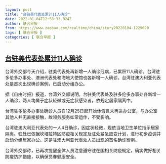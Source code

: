 ```yaml
---
layout: post
title: "台驻美代表处累计11人确诊"
date: 2022-01-04T12:58:33.324Z
author: 联合早报
from: https://www.zaobao.com/realtime/china/story20220104-1229620
tags: [ 联合早报 ]
categories: [ 联合早报 ]
---
```

<!--1641320160000-->
[台驻美代表处累计11人确诊](https://www.zaobao.com/realtime/china/story20220104-1229620)
------

<div>
<p>台湾外交部今天介绍，驻美代表处再新增一人确诊冠病，已累积11人确诊。台湾驻多伦多办事处、澳洲代表处和海地大使馆也各新增一人确诊。台湾驻澳大利亚代表处是首次出现确诊案例，已启动分组办公。</p><p>据《自由时报》报道，台湾外交部说明，台驻美代表处及驻多伦多办事处各新增一人确诊，两人均属于症状轻微或无症状感染者，依规定居家隔离中。</p><p>台湾驻多伦多办事处确诊人员自12月25日起开始休假且未再进办公室，与办公室其他人并无直接接触，故领务服务如常运作，不受影响。</p><section id="imu"><div id="dfp-ad-imu1">        </div></section><p>台湾驻澳大利亚代表处的一人4日确诊，因症状轻微，现依当地卫生单位指示居家隔离。驻处已依据坎培拉特区防疫相关规定及驻处紧急应变计划，进行初步疫调并启动分组居家办公。这是驻澳大利亚代表处人员出现的首名确诊案例。</p><p>台湾外交部称，已再次提醒全体人员注意遵守驻在国相关防疫规定，确实做好相关防疫防护措施，以确保员眷健康安全。<br>&nbsp;</p>      <div class="cx_paywall_placeholder" id="sph_cdp_40"></div>
</div>
